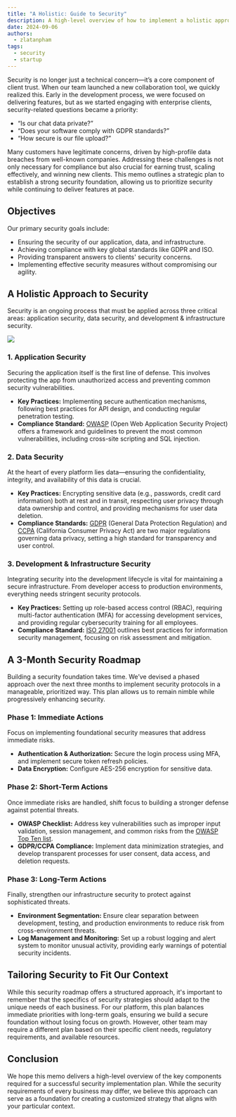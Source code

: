 ```yaml
---
title: "A Holistic: Guide to Security"
description: A high-level overview of how to implement a holistic approach to securing your application platform.
date: 2024-09-06
authors:
  - zlatanpham
tags:
  - security
  - startup
---
```


Security is no longer just a technical concern—it’s a core component of client trust. When our team launched a new collaboration tool, we quickly realized this. Early in the development process, we were focused on delivering features, but as we started engaging with enterprise clients, security-related questions became a priority:

- “Is our chat data private?”
- “Does your software comply with GDPR standards?”
- “How secure is our file upload?”

Many customers have legitimate concerns, driven by high-profile data breaches from well-known companies. Addressing these challenges is not only necessary for compliance but also crucial for earning trust, scaling effectively, and winning new clients. This memo outlines a strategic plan to establish a strong security foundation, allowing us to prioritize security while continuing to deliver features at pace.

## Objectives

Our primary security goals include:

- Ensuring the security of our application, data, and infrastructure.
- Achieving compliance with key global standards like GDPR and ISO.
- Providing transparent answers to clients' security concerns.
- Implementing effective security measures without compromising our agility.

## A Holistic Approach to Security

Security is an ongoing process that must be applied across three critical areas: application security, data security, and development & infrastructure security.

![](assets/a-holistic-guide-to-security-20240906110413200.webp)

### 1. Application Security

Securing the application itself is the first line of defense. This involves protecting the app from unauthorized access and preventing common security vulnerabilities.

- **Key Practices:** Implementing secure authentication mechanisms, following best practices for API design, and conducting regular penetration testing.
- **Compliance Standard:** [OWASP](https://owasp.org/) (Open Web Application Security Project) offers a framework and guidelines to prevent the most common vulnerabilities, including cross-site scripting and SQL injection.

### 2. Data Security

At the heart of every platform lies data—ensuring the confidentiality, integrity, and availability of this data is crucial.

- **Key Practices:** Encrypting sensitive data (e.g., passwords, credit card information) both at rest and in transit, respecting user privacy through data ownership and control, and providing mechanisms for user data deletion.
- **Compliance Standards:** [GDPR](https://gdpr-info.eu/) (General Data Protection Regulation) and [CCPA](https://oag.ca.gov/privacy/ccpa) (California Consumer Privacy Act) are two major regulations governing data privacy, setting a high standard for transparency and user control.

### 3. Development & Infrastructure Security

Integrating security into the development lifecycle is vital for maintaining a secure infrastructure. From developer access to production environments, everything needs stringent security protocols.

- **Key Practices:** Setting up role-based access control (RBAC), requiring multi-factor authentication (MFA) for accessing development services, and providing regular cybersecurity training for all employees.
- **Compliance Standard:** [ISO 27001](https://www.iso.org/standard/27001) outlines best practices for information security management, focusing on risk assessment and mitigation.

## A 3-Month Security Roadmap

Building a security foundation takes time. We’ve devised a phased approach over the next three months to implement security protocols in a manageable, prioritized way. This plan allows us to remain nimble while progressively enhancing security.

### Phase 1: Immediate Actions

Focus on implementing foundational security measures that address immediate risks.

- **Authentication & Authorization:** Secure the login process using MFA, and implement secure token refresh policies.
- **Data Encryption:** Configure AES-256 encryption for sensitive data.

### Phase 2: Short-Term Actions

Once immediate risks are handled, shift focus to building a stronger defense against potential threats.

- **OWASP Checklist:** Address key vulnerabilities such as improper input validation, session management, and common risks from the [OWASP Top Ten list](https://owasp.org/www-project-top-ten/).
- **GDPR/CCPA Compliance:** Implement data minimization strategies, and develop transparent processes for user consent, data access, and deletion requests.

### Phase 3: Long-Term Actions

Finally, strengthen our infrastructure security to protect against sophisticated threats.

- **Environment Segmentation:** Ensure clear separation between development, testing, and production environments to reduce risk from cross-environment threats.
- **Log Management and Monitoring:** Set up a robust logging and alert system to monitor unusual activity, providing early warnings of potential security incidents.

## Tailoring Security to Fit Our Context

While this security roadmap offers a structured approach, it's important to remember that the specifics of security strategies should adapt to the unique needs of each business. For our platform, this plan balances immediate priorities with long-term goals, ensuring we build a secure foundation without losing focus on growth. However, other team may require a different plan based on their specific client needs, regulatory requirements, and available resources.

## Conclusion

We hope this memo delivers a high-level overview of the key components required for a successful security implementation plan. While the security requirements of every business may differ, we believe this approach can serve as a foundation for creating a customized strategy that aligns with your particular context.

